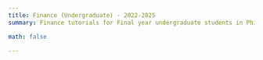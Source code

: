 ```yaml
---
title: Finance (Undergraduate) - 2022-2025
summary: Finance tutorials for Final year undergraduate students in Philosophy, Politics and Economics and Economics and Management. 1. Asset Pricing: models of finance (modern portfolio theory, CAPM, APT), deviations from rational expectations 2. Corporate Finance: role of the capital structure, banks and financial crises, international finance

math: false

---
```

